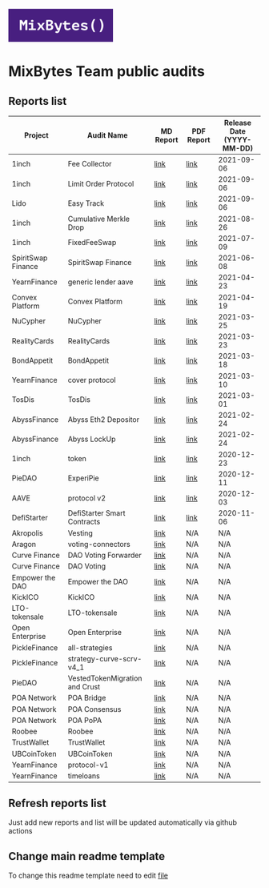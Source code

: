 ![](MixBytes.png)

# MixBytes Team public audits

## Reports list
| Project | Audit Name | MD Report | PDF Report | Release Date (YYYY-MM-DD) |
|---|---|---|---|---|
| 1inch | Fee Collector | [link](https://github.com/mixbytes/audits_public/blob/master/1inch/Fee%20Collector/README.md) | [link](https://github.com/mixbytes/audits_public/blob/master/1inch/Fee%20Collector/1Inch%20Fee%20Collector%20Security%20Audit%20Report.pdf) | 2021-09-06 |
| 1inch | Limit Order Protocol | [link](https://github.com/mixbytes/audits_public/blob/master/1inch/Limit%20Order%20Protocol/README.md) | [link](https://github.com/mixbytes/audits_public/blob/master/1inch/Limit%20Order%20Protocol/1Inch%20Limit%20Order%20Protocol%20Security%20Audit%20Report.pdf) | 2021-09-06 |
| Lido | Easy Track | [link](https://github.com/mixbytes/audits_public/blob/master/Lido/Easy%20Track/README.md) | [link](https://github.com/mixbytes/audits_public/blob/master/Lido/Easy%20Track/Lido%20Easy%20Track%20Security%20Audit%20Report.pdf) | 2021-09-06 |
| 1inch | Cumulative Merkle Drop | [link](https://github.com/mixbytes/audits_public/blob/master/1inch/Cumulative%20Merkle%20Drop/README.md) | [link](https://github.com/mixbytes/audits_public/blob/master/1inch/Cumulative%20Merkle%20Drop/1Inch%20Cumulative%20Merkle%20Drop%20Security%20Audit%20Report.pdf) | 2021-08-26 |
| 1inch | FixedFeeSwap | [link](https://github.com/mixbytes/audits_public/blob/master/1inch/FixedFeeSwap/README.md) | [link](https://github.com/mixbytes/audits_public/blob/master/1inch/FixedFeeSwap/1Inch%20FixedFeeSwap%20Security%20Audit%20Report.pdf) | 2021-07-09 |
| SpiritSwap Finance | SpiritSwap Finance | [link](https://github.com/mixbytes/audits_public/blob/master/SpiritSwap%20Finance/README.md) | [link](https://github.com/mixbytes/audits_public/blob/master/SpiritSwap%20Finance/SpiritSwap-Core%20Security%20Audit%20Report.pdf) | 2021-06-08 |
| YearnFinance | generic lender aave | [link](https://github.com/mixbytes/audits_public/blob/master/YearnFinance/generic%20lender%20aave/README.md) | [link](https://github.com/mixbytes/audits_public/blob/master/YearnFinance/generic%20lender%20aave/GenericAave%20SCA.pdf) | 2021-04-23 |
| Convex Platform | Convex Platform | [link](https://github.com/mixbytes/audits_public/blob/master/Convex%20Platform/README.md) | [link](https://github.com/mixbytes/audits_public/blob/master/Convex%20Platform/Convex%20Platform%20Security%20Audit%20Report.pdf) | 2021-04-19 |
| NuCypher | NuCypher | [link](https://github.com/mixbytes/audits_public/blob/master/NuCypher/README.md) | [link](https://github.com/mixbytes/audits_public/blob/master/NuCypher/NuCypher%20PoolingStakingContractV2%20Security%20Audit%20Report.pdf) | 2021-03-25 |
| RealityCards | RealityCards | [link](https://github.com/mixbytes/audits_public/blob/master/RealityCards/README.md) | [link](https://github.com/mixbytes/audits_public/blob/master/RealityCards/RealityCards%20Security%20Audit%20Report.pdf) | 2021-03-23 |
| BondAppetit | BondAppetit | [link](https://github.com/mixbytes/audits_public/blob/master/BondAppetit/README.md) | [link](https://github.com/mixbytes/audits_public/blob/master/BondAppetit/BondAppetit%20Security%20Audit%20Report.pdf) | 2021-03-18 |
| YearnFinance | cover protocol | [link](https://github.com/mixbytes/audits_public/blob/master/YearnFinance/cover%20protocol/README.md) | [link](https://github.com/mixbytes/audits_public/blob/master/YearnFinance/cover%20protocol/CoverProtocol_cover-flashloan%20Security%20Audit%20Report%20(merged).pdf) | 2021-03-10 |
| TosDis | TosDis | [link](https://github.com/mixbytes/audits_public/blob/master/TosDis/README.md) | [link](https://github.com/mixbytes/audits_public/blob/master/TosDis/TosDis%20Smart%20Contract%20Audit.pdf) | 2021-03-01 |
| AbyssFinance | Abyss Eth2 Depositor | [link](https://github.com/mixbytes/audits_public/blob/master/AbyssFinance/Abyss%20Eth2%20Depositor/README.md) | [link](https://github.com/mixbytes/audits_public/blob/master/AbyssFinance/Abyss%20Eth2%20Depositor/AbyssEth2Depositor%20Security%20Audit%20Report.pdf) | 2021-02-24 |
| AbyssFinance | Abyss LockUp | [link](https://github.com/mixbytes/audits_public/blob/master/AbyssFinance/Abyss%20LockUp/README.md) | [link](https://github.com/mixbytes/audits_public/blob/master/AbyssFinance/Abyss%20LockUp/AbyssLockup%20Security%20Audit%20Report.pdf) | 2021-02-24 |
| 1inch | token | [link](https://github.com/mixbytes/audits_public/blob/master/1inch/token/README.md) | [link](https://github.com/mixbytes/audits_public/blob/master/1inch/token/report.pdf) | 2020-12-23 |
| PieDAO | ExperiPie | [link](https://github.com/mixbytes/audits_public/blob/master/PieDAO/ExperiPie/README.md) | [link](https://github.com/mixbytes/audits_public/blob/master/PieDAO/ExperiPie/report.pdf) | 2020-12-11 |
| AAVE | protocol v2 | [link](https://github.com/mixbytes/audits_public/blob/master/AAVE/protocol%20v2/README.md) | [link](https://github.com/mixbytes/audits_public/blob/master/AAVE/protocol%20v2/report.pdf) | 2020-12-03 |
| DefiStarter | DefiStarter Smart Contracts | [link](https://github.com/mixbytes/audits_public/blob/master/DefiStarter/DefiStarter%20Smart%20Contracts/README.md) | [link](https://github.com/mixbytes/audits_public/blob/master/DefiStarter/DefiStarter%20Smart%20Contracts/report.pdf) | 2020-11-06 |
| Akropolis | Vesting | [link](https://github.com/mixbytes/audits_public/blob/master/Akropolis/Vesting/README.md) | N/A | N/A |
| Aragon | voting-connectors | [link](https://github.com/mixbytes/audits_public/blob/master/Aragon/voting-connectors/README.md) | N/A | N/A |
| Curve Finance | DAO Voting Forwarder | [link](https://github.com/mixbytes/audits_public/blob/master/Curve%20Finance/DAO%20Voting%20Forwarder/README.md) | N/A | N/A |
| Curve Finance | DAO Voting | [link](https://github.com/mixbytes/audits_public/blob/master/Curve%20Finance/DAO%20Voting/README.md) | N/A | N/A |
| Empower the DAO | Empower the DAO | [link](https://github.com/mixbytes/audits_public/blob/master/Empower%20the%20DAO/README.md) | N/A | N/A |
| KickICO | KickICO | [link](https://github.com/mixbytes/audits_public/blob/master/KickICO/README.md) | N/A | N/A |
| LTO-tokensale | LTO-tokensale | [link](https://github.com/mixbytes/audits_public/blob/master/LTO-tokensale/README.md) | N/A | N/A |
| Open Enterprise | Open Enterprise | [link](https://github.com/mixbytes/audits_public/blob/master/Open%20Enterprise/README.md) | N/A | N/A |
| PickleFinance | all-strategies | [link](https://github.com/mixbytes/audits_public/blob/master/PickleFinance/all-strategies/README.md) | N/A | N/A |
| PickleFinance | strategy-curve-scrv-v4_1 | [link](https://github.com/mixbytes/audits_public/blob/master/PickleFinance/strategy-curve-scrv-v4_1/README.md) | N/A | N/A |
| PieDAO | VestedTokenMigration and Crust | [link](https://github.com/mixbytes/audits_public/blob/master/PieDAO/VestedTokenMigration%20and%20Crust/README.md) | N/A | N/A |
| POA Network | POA Bridge | [link](https://github.com/mixbytes/audits_public/blob/master/POA%20Network/POA%20Bridge/README.md) | N/A | N/A |
| POA Network | POA Consensus | [link](https://github.com/mixbytes/audits_public/blob/master/POA%20Network/POA%20Consensus/README.md) | N/A | N/A |
| POA Network | POA PoPA | [link](https://github.com/mixbytes/audits_public/blob/master/POA%20Network/POA%20PoPA/README.md) | N/A | N/A |
| Roobee | Roobee | [link](https://github.com/mixbytes/audits_public/blob/master/Roobee/README.md) | N/A | N/A |
| TrustWallet | TrustWallet | [link](https://github.com/mixbytes/audits_public/blob/master/TrustWallet/README.md) | N/A | N/A |
| UBCoinToken | UBCoinToken | [link](https://github.com/mixbytes/audits_public/blob/master/UBCoinToken/README.md) | N/A | N/A |
| YearnFinance | protocol-v1 | [link](https://github.com/mixbytes/audits_public/blob/master/YearnFinance/protocol-v1/README.md) | N/A | N/A |
| YearnFinance | timeloans | [link](https://github.com/mixbytes/audits_public/blob/master/YearnFinance/timeloans/README.md) | N/A | N/A |


## Refresh reports list
Just add new reports and list will be updated automatically via github actions

## Change main readme template
To change this readme template need to edit [file](.scripts/main_readme_template.md)
